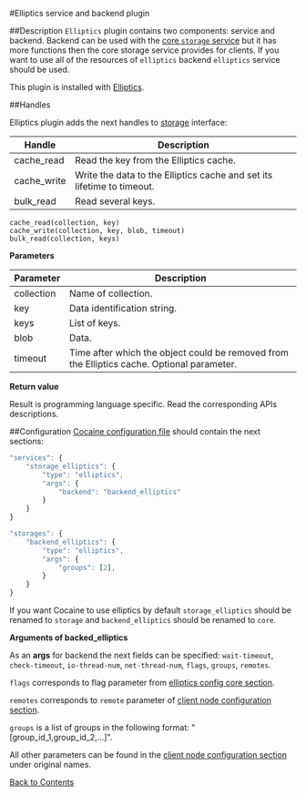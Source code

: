 #Elliptics service and backend plugin

##Description
`Elliptics` plugin contains two components: service and backend. Backend can be used with the [core `storage` service](services-and-plugins-storage.md) but it has more functions then the core storage service provides for clients. If you want to use all of the resources of `elliptics` backend `elliptics` service should be used.

This plugin is installed with [Elliptics](http://reverbrain.com). 

##Handles

Elliptics plugin adds the next handles to [storage](services-and-plugins-storage.md) interface:

| Handle | Description |
|--------|-------------|
|cache_read|Read the key from the Elliptics cache.|
|cache_write|Write the data to the Elliptics cache and set its lifetime to timeout.|
|bulk_read|Read several keys.|

```
cache_read(collection, key)
cache_write(collection, key, blob, timeout)
bulk_read(collection, keys)
```

**Parameters**

|**Parameter**|**Description**|
|-------------|---------------|
|collection|Name of collection.|
|key|Data identification string.|
|keys|List of keys.|
|blob|Data.|
|timeout|Time after which the object could be removed from the Elliptics cache. Optional parameter.|

**Return value**

Result is programming language specific. Read the corresponding APIs descriptions.

##Configuration
[Cocaine configuration file](maintenance_server_configuration.md) should contain the next sections:

```javascript
"services": {
    "storage_elliptics": {
        "type": "elliptics",
        "args": {
            "backend": "backend_elliptics"
        }
    }
}

"storages": {
    "backend_elliptics": {
        "type": "elliptics",
        "args": {
            "groups": [2],
        }
    }  
}
```

If you want Cocaine to use elliptics by default `storage_elliptics` should be renamed to `storage` and `backend_elliptics` should be renamed to `core`.

**Arguments of backed_elliptics**

As an **args** for backend the next fields can be specified: `wait-timeout`, `check-timeout`, `io-thread-num`, `net-thread-num`, `flags`, `groups`, `remotes`.

`flags` corresponds to flag parameter from [elliptics config core section](http://doc.reverbrain.com/elliptics:configuration#elliptics_core_section).

`remotes` corresponds to `remote` parameter of [client node configuration section](http://doc.reverbrain.com/elliptics:configuration#client_node_configuration).

`groups` is a list of groups in the following format: "[group_id_1,group_id_2,...]".

All other parameters can be found in the [client node configuration section](http://doc.reverbrain.com/elliptics:configuration#client_node_configuration) under original names.

[Back to Contents](contents.md)
